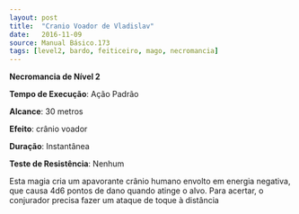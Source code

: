 ```yaml
---
layout: post
title:  "Cranio Voador de Vladislav"
date:   2016-11-09
source: Manual Básico.173
tags: [level2, bardo, feiticeiro, mago, necromancia]
---
```


**Necromancia de Nível 2**

**Tempo de Execução**: Ação Padrão

**Alcance**: 30 metros

**Efeito**: crânio voador

**Duração**: Instantânea

**Teste de Resistência**: Nenhum

Esta magia cria um apavorante crânio humano envolto em energia negativa, que causa 4d6 pontos de dano quando atinge o alvo. Para acertar, o conjurador precisa fazer um ataque de toque à distância